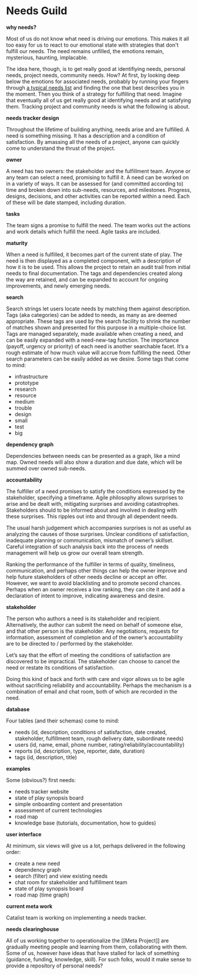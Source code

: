 # Needs Guild
**why needs?**

Most of us do not know what need is driving our emotions. This makes it all too easy for us to react to our emotional state with strategies that don't fulfill our needs. The need remains unfilled, the emotions remain, mysterious, haunting, implacable.

The idea here, though, is to get really good at identifiying needs, personal needs, project needs, community needs. How? At first, by looking deep below the emotions for associated needs, probably by running your fingers through [a typical needs list](https://www.cnvc.org/training/resource/needs-inventory) and finding the one that best describes you in the moment. Then you think of a strategy for fulfilling that need. Imagine that eventually all of us get really good at identifying needs and at satisfying them. Tracking project and community needs is what the following is about.

**needs tracker design**

Throughout the lifetime of building anything, needs arise and are fulfilled. A need is something missing. It has a description and a condition of satisfaction. By amassing all the needs of a project, anyone can quickly come to understand the thrust of the project.

**owner**

A need has two owners: the stakeholder and the fulfillment team. Anyone or any team can select a need, promising to fulfill it. A need can be worked on in a variety of ways. It can be assessed for (and committed according to) time and broken down into sub-needs, resources, and milestones. Progress, designs, decisions, and other activities can be reported within a need. Each of these will be date stamped, including duration.  

**tasks**

The team signs a promise to fulfill the need. The team works out the actions and work details which fulfill the need. Agile tasks are included.

**maturity**

When a need is fulfilled, it becomes part of the current state of play. The need is then displayed as a completed component, with a description of how it is to be used. This allows the project to retain an audit trail from initial needs to final documentation. The tags and dependencies created along the way are retained, and can be expanded to account for ongoing improvements, and newly emerging needs.  

**search**

Search strings let users locate needs by matching them against description. Tags (aka categories) can be added to needs, as many as are deemed appropriate. These tags are used by the search facility to shrink the number of matches shown and presented for this purpose in a multiple-choice list. Tags are managed separately, made available when creating a need, and can be easily expanded with a need-new-tag function. The importance (payoff, urgency or priority) of each need is another searchable facet. It’s a rough estimate of how much value will accrue from fulfilling the need. Other search parameters can be easily added as we desire. Some tags that come to mind:  

- infrastructure
- prototype
- research
- resource
- medium
- trouble
- design
- small
- test
- big  

**dependency graph**

Dependencies between needs can be presented as a graph, like a mind map. Owned needs will also show a duration and due date, which will be summed over owned sub-needs.

**accountability**

The fulfiller of a need promises to satisfy the conditions expressed by the stakeholder, specifying a timeframe. Agile philosophy allows surprises to arise and be dealt with, mitigating surprises and avoiding catastrophes. Stakeholders should to be informed about and involved in dealing with these surprises. This ripples out into and through all dependent needs.  

The usual harsh judgement which accompanies surprises is not as useful as analyzing the causes of those surprises. Unclear conditions of satisfaction, inadequate planning or communication, mismatch of owner’s skillset. Careful integration of such analysis back into the process of needs management will help us grow our overall team strength.  

Ranking the performance of the fulfiller in terms of quality, timeliness, communication, and perhaps other things can help the owner improve and help future stakeholders of other needs decline or accept an offer. However, we want to avoid blacklisting and to promote second chances. Perhaps when an owner receives a low ranking, they can cite it and add a declaration of intent to improve, indicating awareness and desire.

**stakeholder**

The person who authors a need is its stakeholder and recipient. Alternatively, the author can submit the need on behalf of someone else, and that other person is the stakeholder. Any negotiations, requests for information, assessment of completion and of the owner’s accountability are to be directed to / performed by the stakeholder.

Let’s say that the effort of meeting the conditions of satisfaction are discovered to be impractical. The stakeholder can choose to cancel the need or restate its conditions of satisfaction.

Doing this kind of back and forth with care and vigor allows us to be agile without sacrificing reliability and accountability. Perhaps the mechanism is a combination of email and chat room, both of which are recorded in the need.

**database**

Four tables (and their schemas) come to mind:

- needs (id, description, conditions of satisfaction, date created, stakeholder, fulfillment team, rough delivery date, subordinate needs)
- users (id, name, email, phone number, rating/reliability/accountability)
- reports (id, description, type, reporter, date, duration)
- tags (id, description, title)    

**examples**

Some (obvious?) first needs:  

- needs tracker website
- state of play synopsis board
- simple onboarding content and presentation
- assessment of current technologies
- road map
- knowledge base (tutorials, documentation, how to guides)

**user interface**

At minimum, six views will give us a lot, perhaps delivered in the following order:

- create a new need
- dependency graph
- search (filter) and view existing needs
- chat room for stakeholder and fulfillment team
- state of play synopsis board
- road map (time graph)

**current meta work**

Catalist team is working on implementing a needs tracker. 

**needs clearinghouse**

All of us working together to operationalize the [[Meta Project]] are gradually meeting people and learning from them, collaborating with them. Some of us, however have ideas that have stalled for lack of something (guidance, funding, knowledge, skill). For such folks, would it make sense to provide a repository of personal needs?